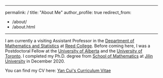 



---
permalink: /
title: "About Me"
author_profile: true
redirect_from: 
  - /about/
  - /about.html
---

I am currently a visiting Assistant Professor in the [Department of Mathematics and Statistics](https://www.reed.edu/math/) at [Reed College](https://www.reed.edu/). Before coming here, I was a Postdoctoral Fellow at the [University of Alberta](https://www.ualberta.ca/index.html) and the [University of Toronto](https://www.utoronto.ca/). I completed my Ph.D. degree from [School of Mathematics](https://math.jlu.edu.cn/) at [Jilin University](https://www.jlu.edu.cn/) in December 2020.

You can find my CV here: [Yan Cui's Curriculum Vitae](/homepage/cv.pdf)
